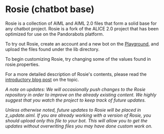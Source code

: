 Rosie (chatbot base)
====================

Rosie is a collection of AIML and AIML 2.0 files that form a solid base for any chatbot project. Rosie is a fork of the ALICE 2.0 project that has been optimized for use on the Pandorabots platform. 

To try out Rosie, create an account and a new bot on the [Playground](https://playground.pandorabots.com), and upload the files found under the lib directory. 

To begin customizing Rosie, try changing some of the values found in rosie.properties.

For a more detailed description of Rosie's contents, please read the [introductory blog post](http://blog.pandorabots.com/rosie-customizable-base-content/) on the topic.

*A note on updates: We will occasionally push changes to the Rosie repository in order to improve on the already existing content. We highly suggest that you watch the project to keep track of future updates.*

*Unless otherwise noted, future updates to Rosie will be placed in z_update.aiml. If you are already working with a version of Rosie, you should upload only this file to your bot. This will allow you to get the updates without overwriting files you may have done custom work on.*


